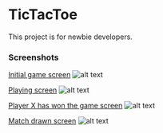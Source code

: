 # TicTacToe
This project is for newbie developers.

### Screenshots
<ins>Initial game screen</ins>
![alt text](https://raw.githubusercontent.com/arifbd/TicTacToe/master/screenshot/first.png)

<ins>Playing screen</ins>
![alt text](https://raw.githubusercontent.com/arifbd/TicTacToe/master/screenshot/second.png)

<ins>Player X has won the game screen</ins>
![alt text](https://raw.githubusercontent.com/arifbd/TicTacToe/master/screenshot/third.png)

<ins>Match drawn screen</ins>
![alt text](https://raw.githubusercontent.com/arifbd/TicTacToe/master/screenshot/fourth.png)
